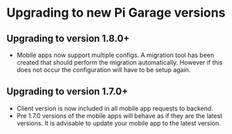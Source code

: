# Upgrading to new Pi Garage versions

## Upgrading to version 1.8.0+

- Mobile apps now support multiple configs. A migration tool has been created that should
  perform the migration automatically. However if this does not occur the configuration
  will have to be setup again.

## Upgrading to version 1.7.0+

- Client version is now included in all mobile app requests to backend.
- Pre 1.7.0 versions of the mobile apps will behave as if they are the latest versions. It is advisable to update your mobile app to the latest version.
